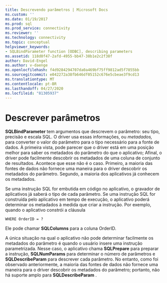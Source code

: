 ```yaml
---
title: Descrevendo parâmetros | Microsoft Docs
ms.custom: ''
ms.date: 01/19/2017
ms.prod: sql
ms.prod_service: connectivity
ms.reviewer: ''
ms.technology: connectivity
ms.topic: conceptual
helpviewer_keywords:
- SQLBindParameter function [ODBC], describing parameters
ms.assetid: 118d0f47-2afd-4955-bb47-38b1e2c2f38f
author: David-Engel
ms.author: v-daenge
ms.openlocfilehash: f4d9284294707da0a469bf75ff9812ad5f7855bb
ms.sourcegitcommit: e042272a38fb646df05152c676e5cbeae3f9cd13
ms.translationtype: MT
ms.contentlocale: pt-BR
ms.lasthandoff: 04/27/2020
ms.locfileid: "81305937"
---
```

# <a name="describing-parameters"></a>Descrever parâmetros
**SQLBindParameter** tem argumentos que descrevem o parâmetro: seu tipo, precisão e escala SQL. O driver usa essas informações, ou *metadados,* para converter o valor do parâmetro para o tipo necessário para a fonte de dados. À primeira vista, pode parecer que o driver está em uma posição melhor para saber os metadados do parâmetro do que o aplicativo; Afinal, o driver pode facilmente descobrir os metadados de uma coluna de conjunto de resultados. Acontece que esse não é o caso. Primeiro, a maioria das fontes de dados não fornece uma maneira para o driver descobrir os metadados do parâmetro. Segundo, a maioria dos aplicativos já conhecem os metadados.  
  
 Se uma instrução SQL for embutida em código no aplicativo, o gravador de aplicativos já saberá o tipo de cada parâmetro. Se uma instrução SQL for construída pelo aplicativo em tempo de execução, o aplicativo poderá determinar os metadados à medida que criar a instrução. Por exemplo, quando o aplicativo constrói a cláusula  
  
```  
WHERE OrderID = ?  
```  
  
 Ele pode chamar **SQLColumns** para a coluna OrderID.  
  
 A única situação na qual o aplicativo não pode determinar facilmente os metadados do parâmetro é quando o usuário insere uma instrução parametrizada. Nesse caso, o aplicativo chama **SQLPrepare** para preparar a instrução, **SQLNumParams** para determinar o número de parâmetros e **SQLDescribeParam** para descrever cada parâmetro. No entanto, como foi observado anteriormente, a maioria das fontes de dados não fornece uma maneira para o driver descobrir os metadados do parâmetro; portanto, não há suporte amplo para **SQLDescribeParam** .
